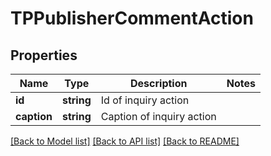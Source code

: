# TPPublisherCommentAction

## Properties
Name | Type | Description | Notes
------------ | ------------- | ------------- | -------------
**id** | **string** | Id of inquiry action | 
**caption** | **string** | Caption of inquiry action | 

[[Back to Model list]](../README.md#documentation-for-models) [[Back to API list]](../README.md#documentation-for-api-endpoints) [[Back to README]](../README.md)


